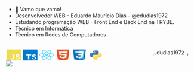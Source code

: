 - 👋 Vamo que vamo! 
- Desenvolvedor WEB -  Eduardo Maurício Dias - @edudias1972
- Estudando programação WEB - Front End e Back End na TRYBE.
- Técnico em Informática 
- Técnico em Redes de Computadores

<!---
edudias1972/edudias1972 is a ✨ special ✨ repository because its `README.md` (this file) appears on your GitHub profile.
You can click the Preview link to take a look at your changes.
--->
<div style="display: inline_block"><br>
  <img align="center" alt="edudias1972" height="30" width="40" src="https://raw.githubusercontent.com/devicons/devicon/master/icons/javascript/javascript-plain.svg">
  <img align="center" alt="edudias1972" height="30" width="40" src="https://raw.githubusercontent.com/devicons/devicon/master/icons/typescript/typescript-plain.svg">
  <img align="center" alt="edudias1972-React" height="30" width="40" src="https://raw.githubusercontent.com/devicons/devicon/master/icons/react/react-original.svg">
  <img align="center" alt="edudias1972HTML" height="30" width="40" src="https://raw.githubusercontent.com/devicons/devicon/master/icons/html5/html5-original.svg">
  <img align="center" alt="edudias1972-CSS" height="30" width="40" src="https://raw.githubusercontent.com/devicons/devicon/master/icons/css3/css3-original.svg">
  <img align="center" alt="edudias1972-Python" height="30" width="40" src="https://raw.githubusercontent.com/devicons/devicon/master/icons/python/python-original.svg">
  
  <img align="right" alt="edudias1972-pic" height="150" style="border-radius:50px;" src="[[https://www.facebook.com/photo.php?fbid=4030900703644961&set=pb.100001752125821.-2207520000..&type=3]](https://scontent.fpoa7-1.fna.fbcdn.net/v/t1.6435-9/136745205_3509497632451940_3080531758100703067_n.jpg?_nc_cat=102&ccb=1-7&_nc_sid=730e14&_nc_eui2=AeGEuQaQ4hn6JZhQBFd6E2_64WTx9ipzhhfhZPH2KnOGF9IS6Zr8Qd1iXoPvPtn8jFlqqcgLyyotFwAeFj-2b81i&_nc_ohc=5HOunjmnrRwAX8yNhUd&_nc_ht=scontent.fpoa7-1.fna&oh=00_AT_hJRVfTeBzfVKS6TGmZq5C44bsElcIdXLAdxiLdlzz2g&oe=62F73CF2)">
</div>
<a href = "mailto:edudias1972@gmail.com">
  <img src="https://img.shields.io/badge/-Gmail-%23333?style=for-the-badge&logo=gmail&logoColor=white" target="_blank"></a>

